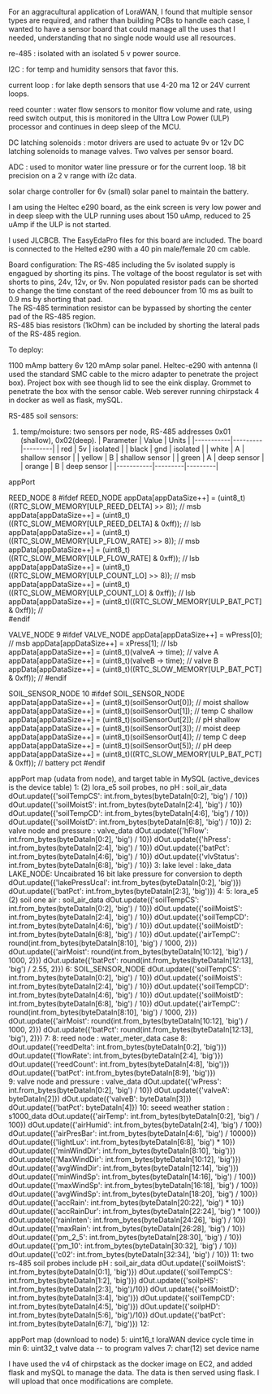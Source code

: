 For an aggracultural application of LoraWAN, I found that multiple sensor types are required, and rather than building PCBs to handle each case, I wanted to have a sensor board that could manage all the uses that I needed, understanding that no single node would use all resources.  

re-485 : isolated with an isolated 5 v power source.

I2C : for temp and  humidity sensors that favor this.

current loop : for lake depth sensors that use 4-20 ma 12 or 24V current loops.

reed counter : water flow sensors to monitor flow volume and rate, using reed switch output, this is monitored in the Ultra Low Power (ULP) processor and continues in deep sleep of the MCU.

DC latching solenoids : motor drivers are used to actuate 9v or 12v DC latching solenoids to manage valves.  Two valves per sensor board.  

ADC : used to monitor water line pressure or for the current loop.  18 bit precision on a 2 v range with i2c data. 

solar charge controller for 6v (small) solar panel to maintain the battery.

I am using the Heltec e290 board, as the eink screen is very low power and in deep sleep with the ULP running uses about 150 uAmp, reduced to 25 uAmp if the ULP is not  started.

I used JLCBCB.  The EasyEdaPro files for this board are included.  The board is connected to the Helted e290 with a 40 pin male/female 20 cm cable.  

Board configuration:
The RS-485 including the 5v isolated supply is engagued by shorting its pins.
The voltage of the boost regulator is set with shorts to pins, 24v, 12v, or 9v.
Non populated resistor pads can be shorted to change the time constant of the reed debouncer from 10 ms as built to 0.9 ms by shorting that pad.  
The RS-485 termination resistor can be bypassed by shorting the center pad of the RS-485 region.  
RS-485 bias resistors (1kOhm) can be included by shorting the lateral pads of the RS-485 region.  

To deploy:


1100 mAmp battery
6v 120 mAmp solar panel.
Heltec-e290 with antenna (I used the standard SMC cable to the micro adapter to penetrate the project box).
Project box with see though lid to see the eink display.
Grommet to penetrate the box with the sensor cable.
Web serever running chirpstack 4 in docker as well as flask, mySQL.

RS-485 soil sensors:
1.  temp/moisture:  two sensors per node, RS-485 addresses 0x01 (shallow), 0x02(deep).
| Parameter | Value   | Units   |
|-----------|---------|---------|
| red       | 5v     | isolated    |
| black     | gnd    | isolated  |
| white     | A      | shallow sensor |
| yellow    | B      | shallow sensor |
| green     | A      | deep sensor |
| orange    | B      | deep sensor |
|-----------|---------|---------|

appPort

REED_NODE    8
#ifdef REED_NODE
  appData[appDataSize++] = (uint8_t)((RTC_SLOW_MEMORY[ULP_REED_DELTA] >> 8));       //  msb
  appData[appDataSize++] = (uint8_t)((RTC_SLOW_MEMORY[ULP_REED_DELTA] & 0xff));    //  lsb
  appData[appDataSize++] = (uint8_t)((RTC_SLOW_MEMORY[ULP_FLOW_RATE] >> 8));       //  msb
  appData[appDataSize++] = (uint8_t)((RTC_SLOW_MEMORY[ULP_FLOW_RATE] & 0xff));    //  lsb
  appData[appDataSize++] = (uint8_t)((RTC_SLOW_MEMORY[ULP_COUNT_LO] >> 8));       //  msb
  appData[appDataSize++] = (uint8_t)((RTC_SLOW_MEMORY[ULP_COUNT_LO] & 0xff));    //  lsb
  appData[appDataSize++] = (uint8_t)((RTC_SLOW_MEMORY[ULP_BAT_PCT] & 0xff));  //  
  #endif
  
VALVE_NODE    9
#ifdef VALVE_NODE
  appData[appDataSize++] = wPress[0];       //  msb
  appData[appDataSize++] = xPress[1];    //  lsb
  appData[appDataSize++] = (uint8_t)(valveA -> time);       //  valve A
  appData[appDataSize++] = (uint8_t)(valveB -> time);       //  valve B 
  appData[appDataSize++] = (uint8_t)((RTC_SLOW_MEMORY[ULP_BAT_PCT] & 0xff));  //
  #endif

SOIL_SENSOR_NODE    10
#ifdef SOIL_SENSOR_NODE
  appData[appDataSize++] = (uint8_t)(soilSensorOut[0]);       //  moist shallow
  appData[appDataSize++] = (uint8_t)(soilSensorOut[1]);       //  temp C shallow
  appData[appDataSize++] = (uint8_t)(soilSensorOut[2]);    //  pH shallow
  appData[appDataSize++] = (uint8_t)(soilSensorOut[3]);       //  moist deep
  appData[appDataSize++] = (uint8_t)(soilSensorOut[4]);       //  temp C deep
  appData[appDataSize++] = (uint8_t)(soilSensorOut[5]);    //  pH deep
  appData[appDataSize++] = (uint8_t)((RTC_SLOW_MEMORY[ULP_BAT_PCT] & 0xff));  //  battery pct
  #endif

appPort map (udata from node), and target table in MySQL (active_devices is the device table)
1:  (2) lora_e5 soil probes, no pH   :  soil_air_data
            dOut.update({'soilTempCS': int.from_bytes(byteDataIn[0:2], 'big') / 10})
            dOut.update({'soilMoistS': int.from_bytes(byteDataIn[2:4], 'big') / 10})
            dOut.update({'soilTempCD': int.from_bytes(byteDataIn[4:6], 'big') / 10})
            dOut.update({'soilMoistD': int.from_bytes(byteDataIn[6:8], 'big') / 10})
2:  valve node and pressure  :  valve_data
            dOut.update({'hFlow': int.from_bytes(byteDataIn[0:2], 'big') / 10})
            dOut.update({'hPress': int.from_bytes(byteDataIn[2:4], 'big') / 10})
            dOut.update({'batPct': int.from_bytes(byteDataIn[4:6], 'big') / 10})
            dOut.update({'vlvStatus': int.from_bytes(byteDataIn[6:8], 'big') / 10})
3:  lake level  :  lake_data LAKE_NODE:  Uncaibrated 16 bit lake pressure for conversion to depth
            dOut.update({'lakePressUcal': int.from_bytes(byteDataIn[0:2], 'big')})
            dOut.update({'batPct': int.from_bytes(byteDataIn[2:3], 'big')})
4:
5:  lora_e5 (2) soil one air  :  soil_air_data
            dOut.update({'soilTempCS': int.from_bytes(byteDataIn[0:2], 'big') / 10})
            dOut.update({'soilMoistS': int.from_bytes(byteDataIn[2:4], 'big') / 10})
            dOut.update({'soilTempCD': int.from_bytes(byteDataIn[4:6], 'big') / 10})
            dOut.update({'soilMoistD': int.from_bytes(byteDataIn[6:8], 'big') / 10})
            dOut.update({'airTempC': round(int.from_bytes(byteDataIn[8:10], 'big') / 1000, 2)})
            dOut.update({'airMoist': round(int.from_bytes(byteDataIn[10:12], 'big') / 1000, 2)})
            dOut.update({'batPct': round(int.from_bytes(byteDataIn[12:13], 'big') / 2.55, 2)})
6:  SOIL_SENSOR_NODE
            dOut.update({'soilTempCS': int.from_bytes(byteDataIn[0:2], 'big') / 10})
            dOut.update({'soilMoistS': int.from_bytes(byteDataIn[2:4], 'big') / 10})
            dOut.update({'soilTempCD': int.from_bytes(byteDataIn[4:6], 'big') / 10})
            dOut.update({'soilMoistD': int.from_bytes(byteDataIn[6:8], 'big') / 10})
            dOut.update({'airTempC': round(int.from_bytes(byteDataIn[8:10], 'big') / 1000, 2)})
            dOut.update({'airMoist': round(int.from_bytes(byteDataIn[10:12], 'big') / 1000, 2)})
            dOut.update({'batPct': round(int.from_bytes(byteDataIn[12:13], 'big'), 2)})
7: 
8:  reed node  :  water_meter_data
        case 8:
            dOut.update({'reedDelta': int.from_bytes(byteDataIn[0:2], 'big')})
            dOut.update({'flowRate': int.from_bytes(byteDataIn[2:4], 'big')})
            dOut.update({'reedCount': int.from_bytes(byteDataIn[4:8], 'big')})
            dOut.update({'batPct': int.from_bytes(byteDataIn[8:9], 'big')})  
9:  valve node and pressure  :  valve_data
            dOut.update({'wPress': int.from_bytes(byteDataIn[0:2], 'big') / 10})
            dOut.update({'valveA': byteDataIn[2]})
            dOut.update({'valveB': byteDataIn[3]})
            dOut.update({'batPct': byteDataIn[4]})
10:  seeed weather station  :  s1000_data
            dOut.update({'airTemp': int.from_bytes(byteDataIn[0:2], 'big') / 100})
            dOut.update({'airHumid': int.from_bytes(byteDataIn[2:4], 'big') / 100})
            dOut.update({'airPresBar': int.from_bytes(byteDataIn[4:6], 'big') / 10000})
            dOut.update({'lightLux': int.from_bytes(byteDataIn[6:8], 'big') * 10})
            dOut.update({'minWindDir': int.from_bytes(byteDataIn[8:10], 'big')})
            dOut.update({'MaxWindDir': int.from_bytes(byteDataIn[10:12], 'big')})
            dOut.update({'avgWindDir': int.from_bytes(byteDataIn[12:14], 'big')})
            dOut.update({'minWindSp': int.from_bytes(byteDataIn[14:16], 'big') / 100})
            dOut.update({'maxWindSp': int.from_bytes(byteDataIn[16:18], 'big') / 100})
            dOut.update({'avgWindSp': int.from_bytes(byteDataIn[18:20], 'big') / 100})
            dOut.update({'accRain': int.from_bytes(byteDataIn[20:22], 'big') * 10})
            dOut.update({'accRainDur': int.from_bytes(byteDataIn[22:24], 'big') * 100})
            dOut.update({'rainInten': int.from_bytes(byteDataIn[24:26], 'big') / 10})
            dOut.update({'maxRain': int.from_bytes(byteDataIn[26:28], 'big') / 10})
            dOut.update({'pm_2_5': int.from_bytes(byteDataIn[28:30], 'big') / 10})
            dOut.update({'pm_10': int.from_bytes(byteDataIn[30:32], 'big') / 10})
            dOut.update({'c02': int.from_bytes(byteDataIn[32:34], 'big') / 10})
11:  two rs-485 soil probes include pH  :  soil_air_data
            dOut.update({'soilMoistS': int.from_bytes(byteDataIn[0:1], 'big')})
            dOut.update({'soilTempCS': int.from_bytes(byteDataIn[1:2], 'big')})
            dOut.update({'soilpHS': int.from_bytes(byteDataIn[2:3], 'big')/10})
            dOut.update({'soilMoistD': int.from_bytes(byteDataIn[3:4], 'big')})
            dOut.update({'soilTempCD': int.from_bytes(byteDataIn[4:5], 'big')})
            dOut.update({'soilpHD': int.from_bytes(byteDataIn[5:6], 'big')/10})
            dOut.update({'batPct': int.from_bytes(byteDataIn[6:7], 'big')})
12:  
            
appPort map (download to node)
5:  uint16_t loraWAN device cycle time in min
6:  uint32_t valve data -- to program valves 
7:  char(12) set device name

I have used the v4 of chirpstack as the docker image on EC2, and added flask and mySQL to manage the data.  The data is then served using flask.  I will upload that once modifications are complete.  
